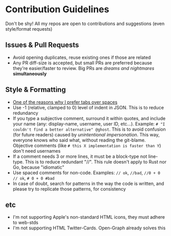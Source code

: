 # Contribution Guidelines

Don't be shy! All my repos are open to contributions and suggestions (even style/format requests)

## Issues & Pull Requests

- Avoid opening duplicates, reuse existing ones if those are related
- Any PR diff-size is accepted, but small PRs are preferred because they're easier/faster to review. Big PRs are *dreams and nightmares* **simultaneously**

## Style & Formatting

- [One of the reasons why I prefer tabs over spaces](https://dev.to/alexandersandberg/why-we-should-default-to-tabs-instead-of-spaces-for-an-accessible-first-environment-101f)
- Use -1 (relative, clamped to 0) level of indent in JSON. This is to reduce redundancy
- If you type a subjective comment, surround it within quotes, and include your name (any: display-name, username, user ID, etc...). Example: `# "I couldn't find a better alternative" @ghost`. This is to avoid confusion (for future readers) caused by *unintentional impersonation*. This way, everyone knows who said what, without reading the git-blame. Objective comments (like `# this X implementation is faster than Y`) don't need usernames
- If a comment needs 3 or more lines, it must be a block-type not line-type. This is to reduce redundant "//". This rule doesn't apply to Rust nor Go, because "idiomatic"
- Use spaced comments for non-code. Examples: `// ok`, `//bad`, `//0 + 0 // ok`, `# 0 + 0 #bad`
- In case of doubt, search for patterns in the way the code is written, and please try to replicate those patterns, for consistency

## etc

- I'm not supporting Apple's non-standard HTML icons, they must adhere to web-stds
- I'm not supporting HTML Twitter-Cards. Open-Graph already solves this
